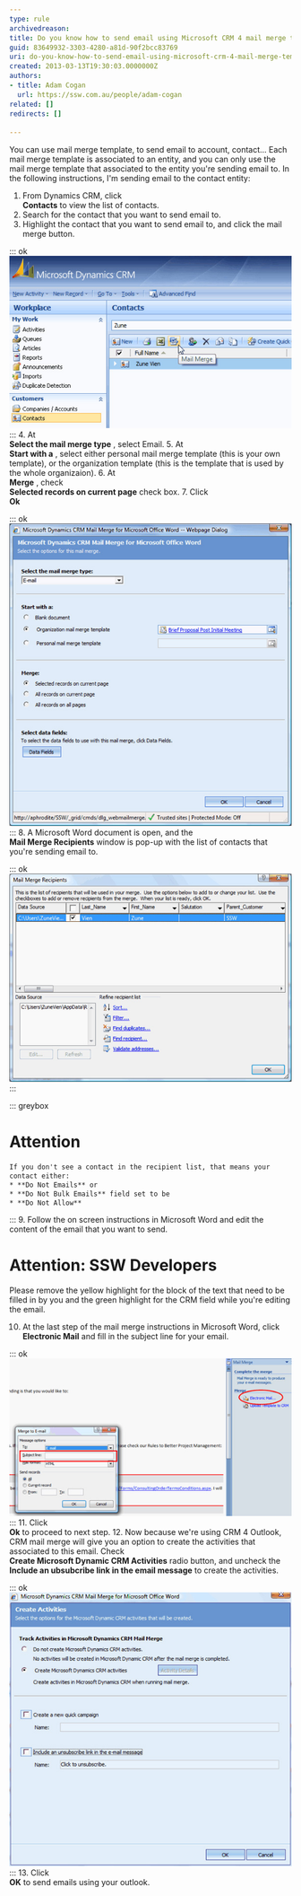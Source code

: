 ```yaml
---
type: rule
archivedreason: 
title: Do you know how to send email using Microsoft CRM 4 mail merge template?
guid: 83649932-3303-4280-a81d-90f2bcc83769
uri: do-you-know-how-to-send-email-using-microsoft-crm-4-mail-merge-template
created: 2013-03-13T19:30:03.0000000Z
authors:
- title: Adam Cogan
  url: https://ssw.com.au/people/adam-cogan
related: []
redirects: []

---
```


You can use mail merge template, to send email to account, contact... Each mail merge template is associated to an entity, and you can only use the mail merge template that associated to the entity you're sending email to. In the following instructions, I'm sending email to the contact entity:

<!--endintro-->

1. From Dynamics CRM, click <br>       **Contacts** to view the list of contacts.
2. Search for the contact that you want to send email to.
3. Highlight the contact that you want to send email to, and click the mail merge button.


::: ok
![Figure: Mail merge button](send-mail-merge-1.jpg)
:::
4. At <br>       **Select the mail merge type** , select Email.
5. At <br>       **Start with a** , select either personal mail merge template (this is your own template), or the organization template (this is the template that is used by the whole organizaion).
6. At <br>       **Merge** , check <br>       **Selected records on current page** check box.
7. Click <br>       **Ok**


::: ok
![Figure: Fill in the mail merge details](send-mail-merge-2.jpg)
:::
8. A Microsoft Word document is open, and the <br>       **Mail Merge Recipients** window is pop-up with the list of contacts that you're sending email to.


::: ok
![Figure: Mail Merge Recipients](send-mail-merge-3.jpg)
:::

::: greybox

# Attention
    If you don't see a contact in the recipient list, that means your contact either:
    * **Do Not Emails** or
    * **Do Not Bulk Emails** field set to be
    * **Do Not Allow**

:::
9. Follow the on screen instructions in Microsoft Word and edit the content of the email that you want to send.


# Attention: SSW Developers

Please remove the yellow highlight for the block of the text that need to be filled in by you and the green highlight for the CRM field while you're editing the email.

10. At the last step of the mail merge instructions in Microsoft Word, click <br>       **Electronic Mail** and fill in the subject line for your email.


::: ok
![Figure: Fill in subject line for email](send-mail-merge-4.jpg)
:::
11. Click <br>       **Ok** to proceed to next step.
12. Now because we're using CRM 4 Outlook, CRM mail merge will give you an option to create the activities that associated to this email. Check <br>       **Create Microsoft Dynamic CRM Activities** radio button, and uncheck the <br>       **Include an ubsubcribe link in the email message** to create the activities.


::: ok
![Figure: Create activies for emails sending out using mail merge](send-mail-merge-5.jpg)
:::
13. Click <br>       **OK** to send emails using your outlook.
